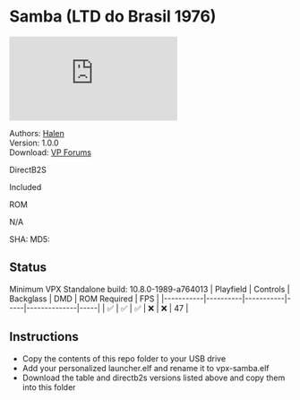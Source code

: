 # Samba (LTD do Brasil 1976)

![Table Preview](https://www.vpforums.org/index.php?app=downloads&module=display&section=screenshot&record=119620&id=18670&full=1)
                 

Authors: [Halen](https://www.vpforums.org/index.php?showuser=74)  
Version: 1.0.0  
Download: [VP Forums](https://www.vpforums.org/index.php?app=downloads&showfile=18670)

DirectB2S

Included

ROM

N/A

SHA: 
MD5: 

## Status 

Minimum VPX Standalone build: 10.8.0-1989-a764013
| Playfield | Controls | Backglass | DMD | ROM Required | FPS | 
|-----------|----------|-----------|-----|--------------|-----|
| :white_check_mark: | :white_check_mark: | :white_check_mark: | :x: | :x: | 47 |

## Instructions

- Copy the contents of this repo folder to your USB drive
- Add your personalized launcher.elf and rename it to vpx-samba.elf
- Download the table and directb2s versions listed above and copy them into this folder